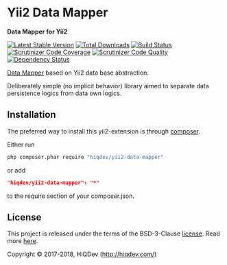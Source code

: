 # Yii2 Data Mapper

**Data Mapper for Yii2**

[![Latest Stable Version](https://poser.pugx.org/hiqdev/yii2-data-mapper/v/stable)](https://packagist.org/packages/hiqdev/yii2-data-mapper)
[![Total Downloads](https://poser.pugx.org/hiqdev/yii2-data-mapper/downloads)](https://packagist.org/packages/hiqdev/yii2-data-mapper)
[![Build Status](https://img.shields.io/travis/hiqdev/yii2-data-mapper.svg)](https://travis-ci.org/hiqdev/yii2-data-mapper)
[![Scrutinizer Code Coverage](https://img.shields.io/scrutinizer/coverage/g/hiqdev/yii2-data-mapper.svg)](https://scrutinizer-ci.com/g/hiqdev/yii2-data-mapper/)
[![Scrutinizer Code Quality](https://img.shields.io/scrutinizer/g/hiqdev/yii2-data-mapper.svg)](https://scrutinizer-ci.com/g/hiqdev/yii2-data-mapper/)
[![Dependency Status](https://www.versioneye.com/php/hiqdev:yii2-data-mapper/dev-master/badge.svg)](https://www.versioneye.com/php/hiqdev:yii2-data-mapper/dev-master)

[Data Mapper] based on Yii2 data base abstraction.

Deliberately simple (no implicit behavior) library aimed to separate data persistence logics from data own logics.

[Data Mapper]: https://en.wikipedia.org/wiki/Data_mapper_pattern

## Installation

The preferred way to install this yii2-extension is through [composer](http://getcomposer.org/download/).

Either run

```sh
php composer.phar require "hiqdev/yii2-data-mapper"
```

or add

```json
"hiqdev/yii2-data-mapper": "*"
```

to the require section of your composer.json.

## License

This project is released under the terms of the BSD-3-Clause [license](LICENSE).
Read more [here](http://choosealicense.com/licenses/bsd-3-clause).

Copyright © 2017-2018, HiQDev (http://hiqdev.com/)
